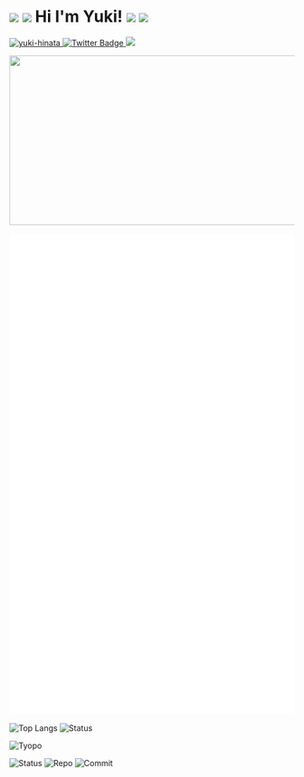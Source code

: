 <p align="center" align-items='center'> 
  <h1>
    <img src="https://media.giphy.com/media/iFmw13LV1hHhViPPWz/giphy.gif" width="150"/>
    <img src="https://media.giphy.com/media/hvRJCLFzcasrR4ia7z/giphy.gif" width="30px"/>
    <text>Hi I'm Yuki!</text>
    <img src="https://media.giphy.com/media/hvRJCLFzcasrR4ia7z/giphy.gif" width="30px"/>
    <img src="https://media.giphy.com/media/iFmw13LV1hHhViPPWz/giphy.gif" width="150"/>
  </h1>
  <a href="https://github.com/yuki-hinata/yuki-hinata">
    <img height="30" src="https://komarev.com/ghpvc/?username=yuki-hinata" alt="yuki-hinata" />
  </a>
  <a href="https://twitter.com/ohisama_pro">
    <img src="https://img.shields.io/badge/Twitter-blue?style=for-the-badge&logo=twitter&logoColor=white" alt="Twitter Badge"/>
  </a>
  <a href="https://github.com/yuki-hinata">
    <img height="30" src="https://img.shields.io/github/followers/yuki-hinata?style=social" />
  </a>
</p>

<div align="center">
  <img src="https://media.giphy.com/media/dWesBcTLavkZuG35MI/giphy.gif" width="600" height="300"/>
</div>

<p align="left">
  <img src="https://github.com/yuki-hinata/yuki-hinata/blob/main/github-metrics.svg" alt="Alternative Text"/>
</p>

<p align="left">
  <img alt="Top Langs" height="150px" src="https://github-readme-stats.vercel.app/api/top-langs/?username=yuki-hinata&layout=compact&count_private=true&show_icons=true&show_icons=true&theme=onedark" />
  <img alt="Status" height="150px" src="https://github-readme-stats.vercel.app/api?username=yuki-hinata&show_icons=true&theme=radical" />
</p>

<p align="left">
  <img alt="Tyopo" height="150px" src="https://github-profile-trophy.vercel.app/?username=yuki-hinata" />
</p>

<p align="left">
 <img alt="Status" height="200px" src="https://github-profile-summary-cards.vercel.app/api/cards/profile-details?username=yuki-hinata&theme=default" />
 <img alt="Repo" height="200px" src="https://github-profile-summary-cards.vercel.app/api/cards/repos-per-language?username=yuki-hinata&theme=default" />
 <img alt="Commit" height="200px" src="https://github-profile-summary-cards.vercel.app/api/cards/most-commit-language?username=yuki-hinata&theme=default" />
</p>


